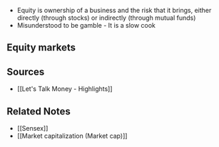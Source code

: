 - Equity is ownership of a business and the risk that it brings, either directly (through stocks) or indirectly (through mutual funds)
- Misunderstood to be gamble - It is a slow cook

## Equity markets


## Sources
- [[Let's Talk Money - Highlights]]

## Related Notes
- [[Sensex]]
- [[Market capitalization (Market cap)]]